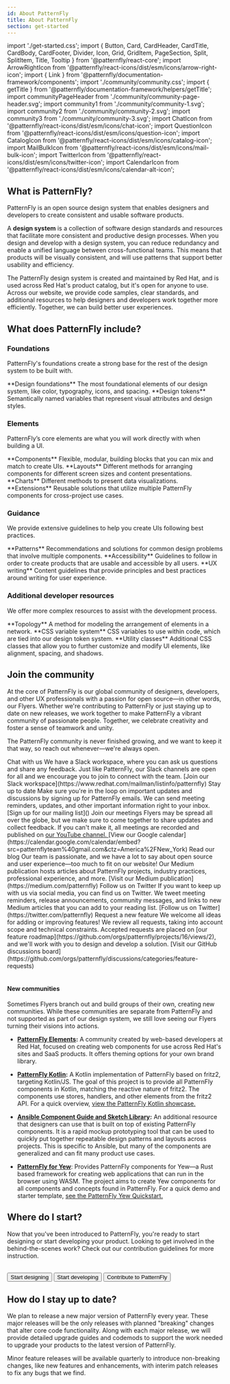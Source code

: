 ```yaml
---
id: About PatternFly
title: About PatternFly
section: get-started
---
```


import './get-started.css';
import { Button, Card, CardHeader, CardTitle, CardBody, CardFooter, Divider, Icon, Grid, GridItem, PageSection, Split, SplitItem, Title, Tooltip } from '@patternfly/react-core';
import ArrowRightIcon from '@patternfly/react-icons/dist/esm/icons/arrow-right-icon';
import { Link } from '@patternfly/documentation-framework/components';
import './community/community.css';
import { getTitle } from '@patternfly/documentation-framework/helpers/getTitle';
import communityPageHeader from './community/community-page-header.svg';
import community1 from './community/community-1.svg';
import community2 from './community/community-2.svg';
import community3 from './community/community-3.svg';
import ChatIcon from '@patternfly/react-icons/dist/esm/icons/chat-icon';
import QuestionIcon from '@patternfly/react-icons/dist/esm/icons/question-icon';
import CatalogIcon from '@patternfly/react-icons/dist/esm/icons/catalog-icon';
import MailBulkIcon from '@patternfly/react-icons/dist/esm/icons/mail-bulk-icon';
import TwitterIcon from '@patternfly/react-icons/dist/esm/icons/twitter-icon';
import CalendarIcon from '@patternfly/react-icons/dist/esm/icons/calendar-alt-icon';

## What is PatternFly? 

PatternFly is an open source design system that enables designers and developers to create consistent and usable software products. 

A **design system** is a collection of software design standards and resources that facilitate more consistent and productive design processes. When you design and develop with a design system, you can reduce redundancy and enable a unified language between cross-functional teams. This means that products will be visually consistent, and will use patterns that support better usability and efficiency.

The PatternFly design system is created and maintained by Red Hat, and is used across Red Hat's product catalog, but it's open for anyone to use. Across our website, we provide code samples, clear standards, and additional resources to help designers and developers work together more efficiently. Together, we can build better user experiences.

## What does PatternFly include?

### Foundations

PatternFly's foundations create a strong base for the rest of the design system to be built with.

<Grid hasGutter>
<GridItem span={6}>
<Card isClickable isCompact isFullHeight>
    <CardHeader
        selectableActions={{
            to: "/design-foundations/about-design-foundations",
            selectableActionId: 'clickable-selectable-card-input-1',
          }}
    >
    <CardTitle component="h4"> **Design foundations** </CardTitle>
    </CardHeader>
    <CardBody> The most foundational elements of our design system, like color, typography, icons, and spacing. </CardBody>
</Card>
</GridItem>

<GridItem span={6}>
<Card isClickable isCompact isFullHeight>
    <CardHeader
        selectableActions={{
            to: "/design-tokens/about-design-tokens",
            selectableActionId: 'clickable-selectable-card-input-2',
          }}
    >    
    <CardTitle component="h4"> **Design tokens** </CardTitle>
    </CardHeader>
    <CardBody> Semantically named variables that represent visual attributes and design styles. </CardBody>
</Card>
</GridItem>
</Grid>

<br />

### Elements 

PatternFly’s core elements are what you will work directly with when building a UI.

<Grid hasGutter>
<GridItem span={6}>
<Card isClickable isCompact isFullHeight>
    <CardHeader
        selectableActions={{
            to: "/design-foundations/all-components",
            selectableActionId: 'clickable-selectable-card-input-3',
          }}
    >    
    <CardTitle component="h4"> **Components** </CardTitle>
    </CardHeader>
    <CardBody> Flexible, modular, building blocks that you can mix and match to create UIs. </CardBody>
</Card>
</GridItem>

<GridItem span={6}>
<Card isClickable isCompact isFullHeight>
    <CardHeader
        selectableActions={{
            to: "/layouts/about-layouts",
            selectableActionId: 'clickable-selectable-card-input-4',
          }}
    >
    <CardTitle component="h4"> **Layouts** </CardTitle>
    </CardHeader>
    <CardBody> Different methods for arranging components for different screen sizes and content presentations. </CardBody>
</Card>
</GridItem>

<GridItem span={6}>
<Card isClickable isCompact isFullHeight>
    <CardHeader
        selectableActions={{
            to: "/charts/about-charts",
            selectableActionId: 'clickable-selectable-card-input-5',
          }}
    >
    <CardTitle component="h4"> **Charts** </CardTitle>
    </CardHeader>
    <CardBody> Different methods to present data visualizations. </CardBody>
</Card>
</GridItem>

<GridItem span={6}>
<Card isClickable isCompact isFullHeight>
    <CardHeader
        selectableActions={{
            to: "/extensions/about-extensions",
            selectableActionId: 'clickable-selectable-card-input-6',
          }}
    >
    <CardTitle component="h4"> **Extensions** </CardTitle>
    </CardHeader>
    <CardBody> Reusable solutions that utilize multiple PatternFly components for cross-project use cases. </CardBody>
</Card>
</GridItem>
</Grid>

<br />

### Guidance

We provide extensive guidelines to help you create UIs following best practices. 

<Grid hasGutter>
<GridItem span={4}>
<Card isClickable isCompact isFullHeight>
    <CardHeader
        selectableActions={{
            to: "/patterns/about-patterns",
            selectableActionId: 'clickable-selectable-card-input-7',
          }}
    >
    <CardTitle component="h4"> **Patterns** </CardTitle>
    </CardHeader>
    <CardBody> Recommendations and solutions for common design problems that involve multiple components. </CardBody>
</Card>
</GridItem>

<GridItem span={4}>
<Card isClickable isCompact isFullHeight>
    <CardHeader
        selectableActions={{
            to: "/accessibility/about-accessibility",
            selectableActionId: 'clickable-selectable-card-input-8',
          }}
    >
    <CardTitle component="h4"> **Accessibility** </CardTitle>
    </CardHeader>
    <CardBody> Guidelines to follow in order to create products that are usable and accessible by all users. </CardBody>
</Card>
</GridItem>

<GridItem span={4}>
<Card isClickable isCompact isFullHeight>
    <CardHeader
        selectableActions={{
            to: "/ux-writing/about-ux-writing",
            selectableActionId: 'clickable-selectable-card-input-9',
          }}
    >
    <CardTitle component="h4"> **UX writing** </CardTitle>
    </CardHeader>
    <CardBody> Content guidelines that provide principles and best practices around writing for user experience. </CardBody>
</Card>
</GridItem>

</Grid>

<br />

### Additional developer resources

We offer more complex resources to assist with the development process.

<Grid hasGutter>
<GridItem span={4}>
<Card isClickable isCompact isFullHeight>
    <CardHeader
        selectableActions={{
            to: "/topology/getting-started",
            selectableActionId: 'clickable-selectable-card-input-10',
          }}
    >
    <CardTitle component="h4"> **Topology** </CardTitle>
    </CardHeader>
    <CardBody> A method for modeling the arrangement of elements in a network. </CardBody>
</Card>
</GridItem>

<GridItem span={4}>
<Card isClickable isCompact isFullHeight>
    <CardHeader
        selectableActions={{
            to: "/developer-resources/global-css-variables",
            selectableActionId: 'clickable-selectable-card-input-11',
          }}
    >
    <CardTitle component="h4"> **CSS variable system** </CardTitle>
    </CardHeader>
    <CardBody> CSS variables to use within code, which are tied into our design token system. </CardBody>
</Card>
</GridItem>

<GridItem span={4}>
<Card isClickable isCompact isFullHeight>
    <CardHeader
        selectableActions={{
            to: "/utility-classes/about-utility-classes",
            selectableActionId: 'clickable-selectable-card-input-12',
          }}
    >
    <CardTitle component="h4"> **Utility classes** </CardTitle>
    </CardHeader>
    <CardBody> Additional CSS classes that allow you to further customize and modify UI elements, like alignment, spacing, and shadows. </CardBody>
</Card>
</GridItem>

</Grid>

<br />

## Join the community

At the core of PatternFly is our global community of designers, developers, and other UX professionals with a passion for open source—in other words, our Flyers. Whether we're contributing to PatternFly or just staying up to date on new releases, we work together to make PatternFly a vibrant community of passionate people. Together, we celebrate creativity and foster a sense of teamwork and unity. 

The PatternFly community is never finished growing, and we want to keep it that way, so reach out whenever—we're always open.

  <Grid sm={12} md={4} hasGutter className="pf-v5-u-my-lg pf-v5-u-text-align-center ws-building-grid">
    <Card isCompact> 
      <CardTitle className="pf-v5-u-font-size-l"> Chat with us </CardTitle>
      <CardBody> 
        We have a Slack workspace, where you can ask us questions and share any feedback. Just like PatternFly, our Slack channels are open for all and we encourage you to join to connect with the team.
      </CardBody>
      <Divider />
      <CardFooter>
        [Join our Slack workspace](https://www.redhat.com/mailman/listinfo/patternfly)
      </CardFooter>
    </Card>
    <Card isCompact>
      <CardTitle className="pf-v5-u-font-size-l"> Stay up to date </CardTitle>
      <CardBody>
        Make sure you're in the loop on important updates and discussions by signing up for PatternFly emails. We can send meeting reminders, updates, and other important information right to your inbox.
      </CardBody>
      <Divider />
      <CardFooter>
        [Sign up for our mailing list]()
      </CardFooter>
    </Card>
    <Card isCompact>
      <CardTitle className="pf-v5-u-font-size-l"> Join our meetings</CardTitle>
      <CardBody>
        Flyers may be spread all over the globe, but we make sure to come together to share updates and collect feedback. If you can't make it, all meetings are recorded and published on <a href="https://www.youtube.com/channel/UCqLT0IEvYmb8z__9IFLSVyQ"> our YouTube channel. </a>
      </CardBody>
      <Divider />
      <CardFooter>
        [View our Google calendar](https://calendar.google.com/calendar/embed?src=patternflyteam%40gmail.com&ctz=America%2FNew_York)
      </CardFooter>
    </Card>
    <Card isCompact>
      <CardTitle className="pf-v5-u-font-size-l"> Read our blog </CardTitle>
      <CardBody>
        Our team is passionate, and we have a lot to say about open source and user experience—too much to fit on our website! Our Medium publication hosts articles about PatternFly projects, industry practices, professional experience, and more. 
      </CardBody>
      <Divider />
      <CardFooter>
        [Visit our Medium publication](https://medium.com/patternfly)
      </CardFooter>
    </Card>
     <Card isCompact>
      <CardTitle className="pf-v5-u-font-size-l"> Follow us on Twitter </CardTitle>
      <CardBody>
        If you want to keep up with us via social media, you can find us on Twitter. We tweet meeting reminders, release announcements, community messages, and links to new Medium articles that you can add to your reading list. 
      </CardBody>
      <Divider />
      <CardFooter>
        [Follow us on Twitter](https://twitter.com/patternfly)
      </CardFooter>
    </Card>
     <Card isCompact>
      <CardTitle className="pf-v5-u-font-size-l"> Request a new feature </CardTitle>
      <CardBody>
        We welcome all ideas for adding or improving features! We review all requests, taking into account scope and technical constraints. Accepted requests are placed on [our feature roadmap](https://github.com/orgs/patternfly/projects/16/views/2), and we'll work with you to design and develop a solution.
      </CardBody>
      <Divider />
      <CardFooter>
        [Visit our GitHub discussions board](https://github.com/orgs/patternfly/discussions/categories/feature-requests)
      </CardFooter>
    </Card>
  </Grid>

<br />
<br />

#### New communities
Sometimes Flyers branch out and build groups of their own, creating new communities. While these communities are separate from PatternFly and not supported as part of our design system, we still love seeing our Flyers turning their visions into actions.

- **[PatternFly Elements](https://patternflyelements.org):** A community created by web-based developers at Red Hat, focused on creating web components for use across Red Hat's sites and SaaS products. It offers theming options for your own brand library.

- **[PatternFly Kotlin](https://github.com/patternfly-kotlin/patternfly-kotlin):** A Kotlin implementation of PatternFly based on fritz2, targeting Kotlin/JS. The goal of this project is to provide all PatternFly components in Kotlin, matching the reactive nature of fritz2. The components use stores, handlers, and other elements from the fritz2 API. For a quick overview, [view the PatternFly Kotlin showcase.](https://patternfly-kotlin.github.io/patternfly-kotlin-showcase/#home)

- **[Ansible Component Guide and Sketch Library](https://www.sketch.com/s/6ccbd710-267d-4b69-9dae-bc19e1551056):** An additional resource that designers can use that is built on top of existing PatternFly components. It is a rapid mockup prototyping tool that can be used to quickly put together repeatable design patterns and layouts across projects. This is specific to Ansible, but many of the components are generalized and can fit many product use cases.

- **[PatternFly for Yew](https://github.com/patternfly-yew/patternfly-yew)**: Provides PatternFly components for Yew—a Rust based framework for creating web applications that can run in the browser using WASM. The project aims to create Yew components for all components and concepts found in PatternFly. For a quick demo and starter template, [see the PatternFly Yew Quickstart.](https://github.com/patternfly-yew/patternfly-yew-quickstart)

## Where do I start?

Now that you've been introduced to PatternFly, you're ready to start designing or start developing your product. Looking to get involved in the behind-the-scenes work? Check out our contribution guidelines for more instruction.

<br />
<Grid sm={12} md={4} hasGutter>
<Button size="lg" variant="secondary" component="a" href="/get-started/design"> Start designing </Button>
<Button size="lg" variant="secondary" component="a" href="/get-started/develop"> Start developing </Button>
<Button size="lg" variant="secondary" component="a" href="/get-started/contribute"> Contribute to PatternFly</Button>
</Grid>
<br />

## How do I stay up to date?

We plan to release a new major version of PatternFly every year. These major releases will be the only releases with 
planned "breaking" changes that alter core code functionality. Along with each major release, we will provide detailed upgrade guides and codemods to support the work needed to upgrade your products to the latest version of PatternFly.

Minor feature releases will be available quarterly to introduce non-breaking changes, like new features and enhancements, with interim patch releases to fix any bugs that we find.

<!-- This section is WIP ** we need to wait to see how this content gets included **

Flexibility
PatternFly was built to be flexible and is scoped to work in tandem with other design systems. This means you’re able to use PatternFly components alongside components from systems like Bootstrap, Material.io, or older versions of PatternFly.

For example, our code is written like pf-v5-c-alert
alert
So if you had …
Include an example -->
